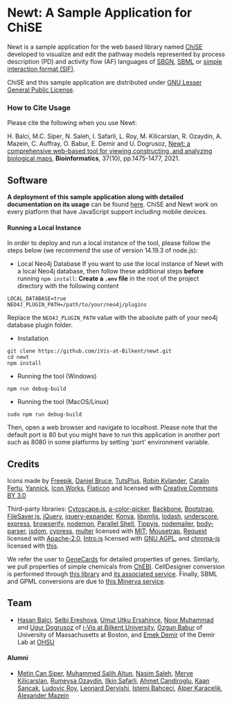 # Newt: A Sample Application for ChiSE

Newt is a sample application for the web based library named [ChiSE](https://github.com/iVis-at-Bilkent/chise.js) developed to visualize and edit the pathway models represented by process description (PD) and activity flow (AF) languages of [SBGN](http://sbgn.org), [SBML](https://sbml.org/) or [simple interaction format (SIF)](https://www.pathwaycommons.org/pc/sif_interaction_rules.do).

ChiSE and this sample application are distributed under [GNU Lesser General Public License](http://www.gnu.org/licenses/lgpl.html).

### How to Cite Usage

Please cite the following when you use Newt:

H. Balci, M.C. Siper, N. Saleh, I. Safarli, L. Roy, M. Kilicarslan, R. Ozaydin, A. Mazein, C. Auffray, O. Babur, E. Demir and U. Dogrusoz, [Newt: a comprehensive web-based tool for viewing,constructing, and analyzing biological maps](https://doi.org/10.1093/bioinformatics/btaa850), **Bioinformatics**, 37(10), pp.1475-1477, 2021.

## Software

**A deployment of this sample application along with detailed documentation on its usage** can be found [here](http://newteditor.org/). ChiSE and Newt work on every platform that have JavaScript support including mobile devices.

#### Running a Local Instance
In order to deploy and run a local instance of the tool, please follow the steps below (we recommend the use of version 14.19.3 of node.js):

- Local Neo4j Database
If you want to use the local instance of Newt with a local Neo4j database, then follow these additional steps **before** running `npm install`:
**Create a `.env` file** in the root of the project directory with the following content
```
LOCAL_DATABASE=true
NEO4J_PLUGIN_PATH=/path/to/your/neo4j/plugins
```
Replace the `NEO4J_PLUGIN_PATH` value with the absolute path of your neo4j database plugin folder.

- Installation
```
git clone https://github.com/iVis-at-Bilkent/newt.git
cd newt
npm install 
```

- Running the tool (Windows)
```
npm run debug-build
```
- Running the tool (MacOS/Linux)
```
sudo npm run debug-build
```

Then, open a web browser and navigate to localhost. Please note that the default port is 80 but you might have to run this application in another port such as 8080 in some platforms by setting 'port' environment variable.

## Credits

Icons made by [Freepik](http://www.freepik.com), 
[Daniel Bruce](http://www.flaticon.com/authors/daniel-bruce), 
[TutsPlus](http://www.flaticon.com/authors/tutsplus),
[Robin Kylander](http://www.flaticon.com/authors/robin-kylander),
[Catalin Fertu](http://www.flaticon.com/authors/catalin-fertu),
[Yannick](http://www.flaticon.com/authors/yannick),
[Icon Works](http://www.flaticon.com/authors/icon-works),
[Flaticon](http://www.flaticon.com) and licensed with 
[Creative Commons BY 3.0](http://creativecommons.org/licenses/by/3.0/)

Third-party libraries:
[Cytoscape.js](https://github.com/cytoscape/cytoscape.js),
[a-color-picker](https://www.npmjs.com/package/a-color-picker),
[Backbone](https://github.com/jashkenas/backbone),
[Bootstrap](https://github.com/twbs/bootstrap),
[FileSaver.js](https://github.com/eligrey/FileSaver.js),
[jQuery](https://github.com/jquery/jquery),
[jquery-expander](https://github.com/kswedberg/jquery-expander),
[Konva](https://github.com/konvajs/konva),
[libxmljs](https://github.com/libxmljs/libxmljs),
[lodash](https://github.com/lodash/lodash),
[underscore](https://github.com/jashkenas/underscore),
[express](https://github.com/expressjs/express),
[browserify](https://github.com/browserify/browserify),
[nodemon](https://github.com/remy/nodemon),
[Parallel Shell](https://github.com/darkguy2008/parallelshell),
[Tippyjs](https://github.com/atomiks/tippyjs),
[nodemailer](https://nodemailer.com/about/),
[body-parser](https://github.com/expressjs/body-parser),
[jsdom](https://github.com/jsdom/jsdom),
[cypress](https://github.com/cypress-io/cypress),
[multer](https://github.com/expressjs/multer) licensed with [MIT](https://opensource.org/licenses/MIT);
[Mousetrap](https://github.com/ccampbell/mousetrap),
[Request](https://github.com/request/request) licensed with [Apache-2.0](https://www.apache.org/licenses/LICENSE-2.0),
[Intro.js](https://github.com/usablica/intro.js) licensed with [GNU AGPL](https://www.gnu.org/licenses/agpl-3.0.en.html), and
[chroma-js](https://github.com/gka/chroma.js) licensed with [this](https://github.com/gka/chroma.js/blob/master/LICENSE).

We refer the user to [GeneCards](https://www.genecards.org/) for detailed properties of genes. Similarly, we pull properties of simple chemicals from [ChEBI](https://www.ebi.ac.uk/chebi/). CellDesigner conversion is performed through [this library](https://github.com/royludo/cd2sbgnml ) and [its associated service](https://github.com/iVis-at-Bilkent/cd2sbgnml-webservice). Finally, SBML and GPML conversions are due to [this Minerva service](https://minerva-dev.lcsb.uni.lu/minerva/api/convert/).

## Team

  * [Hasan Balci](https://github.com/hasanbalci), [Selbi Ereshova](https://github.com/SelbiEreshova), [Umut Utku Ersahince](https://github.com/umut-er), [Noor Muhammad](https://github.com/NoorMuhammad1) and [Ugur Dogrusoz](https://github.com/ugurdogrusoz) of [i-Vis at Bilkent University](http://www.cs.bilkent.edu.tr/~ivis), [Ozgun Babur](https://github.com/ozgunbabur) of University of Massachusetts at Boston, and [Emek Demir](https://github.com/emekdemir) of the Demir Lab at [OHSU](http://www.ohsu.edu/)

#### Alumni

  * [Metin Can Siper](https://github.com/metincansiper), [Muhammed Salih Altun](https://github.com/msalihaltun), [Nasim Saleh](https://github.com/nasimsaleh), [Merve Kilicarslan](https://github.com/mervekilicarslan5), [Rumeysa Ozaydin](https://github.com/rumeysaozaydin), [Ilkin Safarli](https://github.com/kinimesi), [Ahmet Candiroglu](https://github.com/ahmetcandiroglu), [Kaan Sancak](https://github.com/kaansancak), [Ludovic Roy](https://github.com/royludo), [Leonard Dervishi](https://github.com/leonarddrv), [Istemi Bahceci](https://github.com/istemi-bahceci), [Alper Karacelik](https://github.com/alperkaracelik), [Alexander Mazein](https://github.com/amazein)
